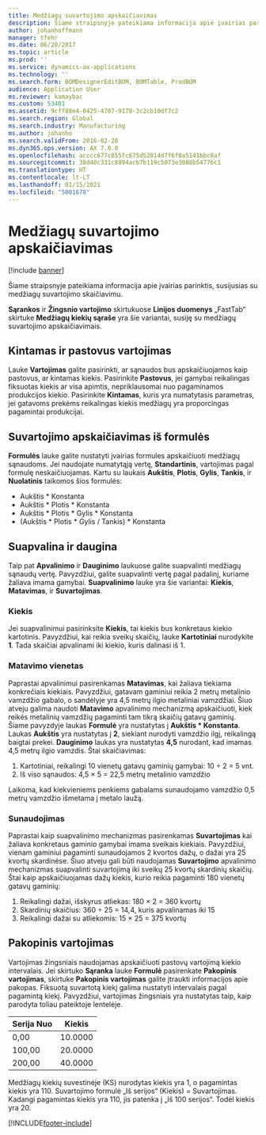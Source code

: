 ```yaml
---
title: Medžiagų suvartojimo apskaičiavimas
description: Šiame straipsnyje pateikiama informacija apie įvairias parinktis, susijusias su medžiagų suvartojimo skaičiavimu.
author: johanhoffmann
manager: tfehr
ms.date: 06/20/2017
ms.topic: article
ms.prod: ''
ms.service: dynamics-ax-applications
ms.technology: ''
ms.search.form: BOMDesignerEditBOM, BOMTable, ProdBOM
audience: Application User
ms.reviewer: kamaybac
ms.custom: 53401
ms.assetid: 9cff88e4-0425-4707-9178-3c2cb10df7c2
ms.search.region: Global
ms.search.industry: Manufacturing
ms.author: johanho
ms.search.validFrom: 2016-02-28
ms.dyn365.ops.version: AX 7.0.0
ms.openlocfilehash: acccc677c855fc675d52814d7f6f0a5141bbc8af
ms.sourcegitcommit: 38d40c331c8894acb7b119c5073e3088b54776c1
ms.translationtype: HT
ms.contentlocale: lt-LT
ms.lasthandoff: 01/15/2021
ms.locfileid: "5001678"
---
```

# <a name="calculate-material-consumption"></a>Medžiagų suvartojimo apskaičiavimas

[!include [banner](../includes/banner.md)]

Šiame straipsnyje pateikiama informacija apie įvairias parinktis, susijusias su medžiagų suvartojimo skaičiavimu. 

**Sąrankos** ir **Žingsnio vartojimo** skirtukuose **Linijos duomenys** „FastTab“ skirtuke **Medžiagų kiekių sąraše** yra šie variantai, susiję su medžiagų suvartojimo apskaičiavimais.

## <a name="variable-and-constant-consumption"></a>Kintamas ir pastovus vartojimas
Lauke **Vartojimas** galite pasirinkti, ar sąnaudos bus apskaičiuojamos kaip pastovus, ar kintamas kiekis. Pasirinkite **Pastovus**, jei gamybai reikalingas fiksuotas kiekis ar visa apimtis, nepriklausomai nuo pagaminamos produkcijos kiekio. Pasirinkite **Kintamas**, kuris yra numatytasis parametras, jei gatavoms prekėms reikalingas kiekis medžiagų yra proporcingas pagamintai produkcijai.

## <a name="calculating-consumption-from-a-formula"></a>Suvartojimo apskaičiavimas iš formulės
**Formulės** lauke galite nustatyti įvairias formules apskaičiuoti medžiagų sąnaudoms. Jei naudojate numatytąją vertę, **Standartinis**, vartojimas pagal formulę neskaičiuojamas. Kartu su laukais **Aukštis**, **Plotis**, **Gylis**, **Tankis**, ir **Nuolatinis** taikomos šios formulės:

-   Aukštis \* Konstanta
-   Aukštis \* Plotis \* Konstanta
-   Aukštis \* Plotis \* Gylis \* Konstanta
-   (Aukštis \* Plotis \* Gylis / Tankis) \* Konstanta

## <a name="rounding-up-and-multiples"></a>Suapvalina ir daugina
Taip pat **Apvalinimo** ir **Dauginimo** laukuose galite suapvalinti medžiagų sąnaudų vertę. Pavyzdžiui, galite suapvalinti vertę pagal padalinį, kuriame žaliava imama gamybai. **Suapvalinimo** lauke yra šie variantai: **Kiekis**, **Matavimas**, ir **Suvartojimas**.

### <a name="quantity"></a>Kiekis

Jei suapvalinimui pasirinksite **Kiekis**, tai kiekis bus konkretaus kiekio kartotinis. Pavyzdžiui, kai reikia sveikų skaičių, lauke **Kartotiniai** nurodykite **1**. Tada skaičiai apvalinami iki kiekio, kuris dalinasi iš 1.

### <a name="measurement"></a>Matavimo vienetas

Paprastai apvalinimui pasirenkamas **Matavimas**, kai žaliava tiekiama konkrečiais kiekiais. Pavyzdžiui, gatavam gaminiui reikia 2 metrų metalinio vamzdžio gabalo, o sandėlyje yra 4,5 metrų ilgio metaliniai vamzdžiai. Šiuo atveju galima naudoti **Matavimo** apvalinimo mechanizmą apskaičiuoti, kiek reikės metalinių vamzdžių pagaminti tam tikrą skaičių gatavų gaminių. Šiame pavyzdyje laukas **Formulė** yra nustatytas į **Aukštis \* Konstanta**. Laukas **Aukštis** yra nustatytas į **2**, siekiant nurodyti vamzdžio ilgį, reikalingą baigtai prekei. **Dauginimo** laukas yra nustatytas **4,5** nurodant, kad imamas 4,5 metrų ilgio vamzdis. Štai skaičiavimas:

1.  Kartotiniai, reikalingi 10 vienetų gatavų gaminių gamybai: 10 ÷ 2 = 5 vnt.
2.  Iš viso sąnaudos: 4,5 × 5 = 22,5 metrų metalinio vamzdžio

Laikoma, kad kiekvieniems penkiems gabalams sunaudojamo vamzdžio 0,5 metrų vamzdžio išmetama į metalo laužą.

### <a name="consumption"></a>Sunaudojimas

Paprastai kaip suapvalinimo mechanizmas pasirenkamas **Suvartojimas** kai žaliava konkretaus gaminio gamybai imama sveikais kiekiais. Pavyzdžiui, vienam gaminiui pagaminti sunaudojamos 2 kvortos dažų, o dažai yra 25 kvortų skardinėse. Šiuo atveju gali būti naudojamas **Suvartojimo** apvalinimo mechanizmas suapvalinti suvartojimą iki sveikų 25 kvortų skardinių skaičių. Štai kaip apskaičiuojamas dažų kiekis, kurio reikia pagaminti 180 vienetų gatavų gaminių:

1.  Reikalingi dažai, išskyrus atliekas: 180 × 2 = 360 kvortų
2.  Skardinių skaičius: 360 ÷ 25 = 14,4, kuris apvalinamas iki 15
3.  Reikalingi dažai su atliekomis: 15 × 25 = 375 kvortų

## <a name="step-consumption"></a>Pakopinis vartojimas
Vartojimas žingsniais naudojamas apskaičiuoti pastovų vartojimą kiekio intervalais. Jei skirtuko **Sąranka** lauke **Formulė** pasirenkate **Pakopinis vartojimas**, skirtuke **Pakopinis vartojimas** galite įtraukti informacijos apie pakopas. Fiksuotą suvartotą kiekį galima nustatyti intervalais pagal pagamintą kiekį. Pavyzdžiui, vartojimas žingsniais yra nustatytas taip, kaip parodyta toliau pateiktoje lentelėje.

| Serija Nuo | Kiekis |
|-------------|----------|
| 0,00        | 10.0000  |
| 100,00      | 20.0000  |
| 200,00      | 40.0000  |

Medžiagų kiekių suvestinėje (KS) nurodytas kiekis yra 1, o pagamintas kiekis yra 110. Suvartojimo formulė „Iš serijos“ (Kiekis) = Suvartojimas. Kadangi pagamintas kiekis yra 110, jis patenka į „Iš 100 serijos“. Todėl kiekis yra 20.





[!INCLUDE[footer-include](../../includes/footer-banner.md)]
